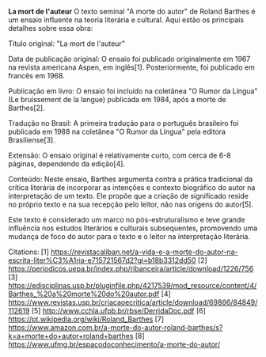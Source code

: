 **La mort de l'auteur**
O texto seminal "A morte do autor" de Roland Barthes é um ensaio influente na teoria literária e cultural. Aqui estão os principais detalhes sobre essa obra:

Título original: "La mort de l'auteur"

Data de publicação original: 
O ensaio foi publicado originalmente em 1967 na revista americana Aspen, em inglês[1]. Posteriormente, foi publicado em francês em 1968.

Publicação em livro:
O ensaio foi incluído na coletânea "O Rumor da Língua" (Le bruissement de la langue) publicada em 1984, após a morte de Barthes[2].

Tradução no Brasil:
A primeira tradução para o português brasileiro foi publicada em 1988 na coletânea "O Rumor da Língua" pela editora Brasiliense[3].

Extensão:
O ensaio original é relativamente curto, com cerca de 6-8 páginas, dependendo da edição[4].

Conteúdo:
Neste ensaio, Barthes argumenta contra a prática tradicional da crítica literária de incorporar as intenções e contexto biográfico do autor na interpretação de um texto. Ele propõe que a criação de significado reside no próprio texto e na sua recepção pelo leitor, não nas origens do autor[5].

Este texto é considerado um marco no pós-estruturalismo e teve grande influência nos estudos literários e culturais subsequentes, promovendo uma mudança de foco do autor para o texto e o leitor na interpretação literária.

Citations:
[1] https://revistacaliban.net/a-vida-e-a-morte-do-autor-na-escrita-liter%C3%A1ria-e715721567d2?gi=b18b3312dd50
[2] https://periodicos.uepa.br/index.php/ribanceira/article/download/1226/756
[3] https://edisciplinas.usp.br/pluginfile.php/4217539/mod_resource/content/4/Barthes_%20a%20morte%20do%20autor.pdf
[4] https://www.revistas.usp.br/criacaoecritica/article/download/69866/84849/112619
[5] http://www.cchla.ufpb.br/rbse/DerridaDoc.pdf
[6] https://pt.wikipedia.org/wiki/Roland_Barthes
[7] https://www.amazon.com.br/a-morte-do-autor-roland-barthes/s?k=a+morte+do+autor+roland+barthes
[8] https://www.ufmg.br/espacodoconhecimento/a-morte-do-autor/